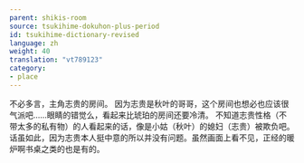 ```yaml
---
parent: shikis-room
source: tsukihime-dokuhon-plus-period
id: tsukihime-dictionary-revised
language: zh
weight: 40
translation: "vt789123"
category:
- place
---
```


不必多言，主角志贵的房间。
因为志贵是秋叶的哥哥，这个房间也想必也应该很气派吧……眼睛的错觉么，看起来比琥珀的房间还要冷清。
不知道志贵性格（不带太多的私有物）的人看起来的话，像是小姑（秋叶）的媳妇（志贵）被欺负吧。
话虽如此，因为志贵本人挺中意的所以并没有问题。虽然画面上看不见，正经的暖炉啊书桌之类的也是有的。
